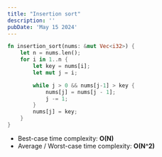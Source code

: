 ```yaml
---
title: "Insertion sort"
description: ''
pubDate: 'May 15 2024'
---
```


```rust
fn insertion_sort(nums: &mut Vec<i32>) {
    let n = nums.len();
    for i in 1..n {
        let key = nums[i];
        let mut j = i;

        while j > 0 && nums[j-1] > key {
            nums[j] = nums[j - 1];
            j -= 1;
        }
        nums[j] = key;
    }
}
```

- Best-case time complexity: **O(N)**
- Average / Worst-case time complexity: **O(N^2)**
